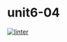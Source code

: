# unit6-04
[![linter](https://github.com/julieli1/unit6-04/workflows/linter/badge.svg)](https://github.com/marketplace/actions/super-linter)
